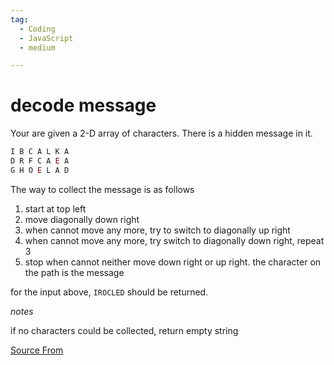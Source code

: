 ```yaml
---
tag:
  - Coding
  - JavaScript
  - medium

---
```

  
# decode message

Your are given a 2-D array of characters. There is a hidden message in it.

```js
I B C A L K A
D R F C A E A
G H O E L A D 
```

The way to collect the message is as follows

1.  start at top left
2.  move diagonally down right
3.  when cannot move any more, try to switch to diagonally up right
4.  when cannot move any more, try switch to diagonally down right, repeat 3
5.  stop when cannot neither move down right or up right. the character on the path is the message

for the input above, `IROCLED` should be returned.

_notes_

if no characters could be collected, return empty string


[Source From](https://bigfrontend.dev/problem/decode-message)

  